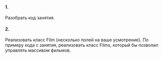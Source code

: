 
#### 1. 
Разобрать код занятия.

#### 2. 
Реализовать класс Film {несколько полей на ваше усмотрение}. По примеру кода с занятия, реализовать класс Films, который бы позволил управлять массивом фильмов.
